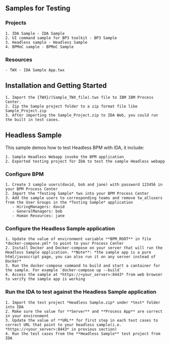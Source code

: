 ## Samples for Testing

### Projects

    1. IDA Sample - IDA Sample
    2. UI command sample for BP3 toolkit - BP3 Sample
    3. Headless sample - Headless Sample
    4. BPMoC sample - BPMoC Sample

### Resources

    - TWX - IDA Sample App.twx

## Installation and Getting Started

    1. Import the {TWX}/(Sample_TWX_file).twx file to IBM IBM Process Center.
    2. Zip the Sample project folder to a zip format file like Sample_Project.zip
    3. After importing the Sample_Project.zip to IDA Web, you could run the built in test cases.

## Headless Sample

This sample demos how to test Headless BPM with IDA, it include:

    1. Sample Headless Webapp invoke the BPM application
    2. Exported testing project for IDA to test the sample Headless webapp

### Configure BPM

    1. Create 3 sample users(david, bob and jane) with password 123456 in your BPM Process Center
    2. Import the *Testing Sample* twx into your BPM Process Center
    3. Add the sample users to corresponding teams and remove tw_allusers from the User Groups in the *Testing Sample* application
       - HiringManagers: david
       - GeneralManagers: bob
       - Human Resources: jane

### Configure the Headless Sample application

    1. Update the value of environment variable **BPM_ROOT** in file *docker-compose.yml* to point to your Process Center
    2. Install Docker and Docker-compose on your server that will run the Headless Sample application. **Note**: *the sample app is a pure html/javascript page, you can also run it on any server instead of Docker*
    3. Run the docker-compose command to build and start a cantainer for the sample. For example `docker-compose up --build`
    4. Access the sample at *https://<your_server>:8443* from web browser to verify the sample app is working

### Run the IDA to test against the Headless Sample application

    1. Import the test project *Headless Sample.zip* under *test* folder into IDA
    2. Make sure the value for **Server** and **Process App** are correct in your environment
    3. Update the value of **URL** for first step in each test cases to correct URL that point to your headless sample(i.e. *https://<your_server>:8443* in previous section)
    4. Run the test cases from the **Headless Sample** test project from IDA
